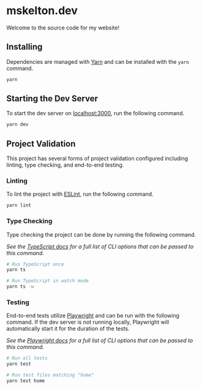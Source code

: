 # mskelton.dev

Welcome to the source code for my website!

## Installing

Dependencies are managed with [Yarn](https://yarnpkg.com) and can be installed
with the `yarn` command.

```bash
yarn
```

## Starting the Dev Server

To start the dev server on [localhost:3000](http://localhost:3000), run the
following command.

```bash
yarn dev
```

## Project Validation

This project has several forms of project validation configured including
linting, type checking, and end-to-end testing.

### Linting

To lint the project with [ESLint](https://eslint.org), run the following
command.

```bash
yarn lint
```

### Type Checking

Type checking the project can be done by running the following command.

_See the
[TypeScript docs](https://www.typescriptlang.org/docs/handbook/compiler-options.html)
for a full list of CLI options that can be passed to this command._

```bash
# Run TypeScript once
yarn ts

# Run TypeScript in watch mode
yarn ts -w
```

### Testing

End-to-end tests utilize [Playwright](https://playwright.dev) and can be run
with the following command. If the dev server is not running locally, Playwright
will automatically start it for the duration of the tests.

_See the [Playwright docs](https://playwright.dev/docs/test-cli) for a full list
of CLI options that can be passed to this command._

```bash
# Run all tests
yarn test

# Run test files matching "home"
yarn test home
```
